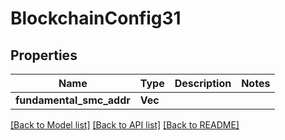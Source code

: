 # BlockchainConfig31

## Properties

Name | Type | Description | Notes
------------ | ------------- | ------------- | -------------
**fundamental_smc_addr** | **Vec<String>** |  | 

[[Back to Model list]](../README.md#documentation-for-models) [[Back to API list]](../README.md#documentation-for-api-endpoints) [[Back to README]](../README.md)


